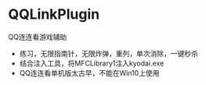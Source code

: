 # QQLinkPlugin
QQ连连看游戏辅助      
+ 练习，无限指南针，无限炸弹，重列，单次消除，一键秒杀
+ 结合注入工具，将MFCLibrary1注入kyodai.exe
+ QQ连连看单机版太古早，不能在Win10上使用


